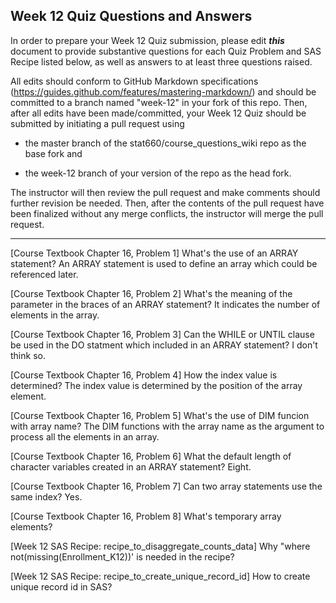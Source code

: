 
## Week 12 Quiz Questions and Answers

In order to prepare your Week 12 Quiz submission, please edit ***this*** document to provide substantive questions for each Quiz Problem and SAS Recipe listed below, as well as answers to at least three questions raised.

All edits should conform to GitHub Markdown specifications (https://guides.github.com/features/mastering-markdown/) and should be committed to a branch named "week-12" in your fork of this repo. Then, after all edits have been made/committed, your Week 12 Quiz should be submitted by initiating a pull request using

- the master branch of the stat660/course_questions_wiki repo as the base fork and

- the week-12 branch of your version of the repo as the head fork.

The instructor will then review the pull request and make comments should further revision be needed. Then, after the contents of the pull request have been finalized without any merge conflicts, the instructor will merge the pull request.



********************************************************************************



[Course Textbook Chapter 16, Problem 1]
What's the use of an ARRAY statement?
An ARRAY statement is used to define an array which could be referenced later.



[Course Textbook Chapter 16, Problem 2]
What's the meaning of the parameter in the braces of an ARRAY statement?
It indicates the number of elements in the array.



[Course Textbook Chapter 16, Problem 3]
Can the WHILE or UNTIL clause be used in the DO statment which included in an ARRAY statement?
I don't think so.



[Course Textbook Chapter 16, Problem 4]
How the index value is determined?
The index value is determined by the position of the array element.



[Course Textbook Chapter 16, Problem 5]
What's the use of DIM funcion with array name?
The DIM functions with the array name as the argument to process all the elements in an array.



[Course Textbook Chapter 16, Problem 6]
What the default length of character variables created in an ARRAY statement?
Eight.



[Course Textbook Chapter 16, Problem 7]
Can two array statements use the same index?
Yes.


[Course Textbook Chapter 16, Problem 8]
What's temporary array elements?


[Week 12 SAS Recipe: recipe_to_disaggregate_counts_data]
Why "where not(missing(Enrollment_K12))' is needed in the recipe?


[Week 12 SAS Recipe: recipe_to_create_unique_record_id]
How to create unique record id in SAS?


